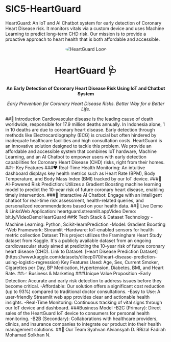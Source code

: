 # SIC5-HeartGuard
HeartGuard: An IoT and AI Chatbot system for early detection of Coronary Heart Disease risk. It monitors vitals via a custom device and uses Machine Learning to predict long-term CHD risk. Our mission is to provide a proactive approach to heart health that is both affordable and accessible.
<div align="center"><img src="https://placehold.co/150x150/5B7A9A/ECEFCA?text=HG" alt="HeartGuard Logo" style="border-radius: 50%;"><h1>HeartGuard 🩺</h1><p><strong>An Early Detection of Coronary Heart Disease Risk Using IoT and Chatbot System</strong></p><p><i>Early Prevention for Coronary Heart Disease Risks. Better Way for a Better Life.</i></p></div>
##📌 Introduction
Cardiovascular disease is the leading cause of death worldwide, responsible for 17.9 million deaths annually. In Indonesia alone, 1 in 10 deaths are due to coronary heart disease. Early detection through methods like Electrocardiography (ECG) is crucial but often hindered by inadequate healthcare facilities and high consultation costs.
HeartGuard is an innovative solution designed to tackle this problem. We provide an affordable and accessible system that combines IoT hardware, Machine Learning, and an AI Chatbot to empower users with early detection capabilities for Coronary Heart Disease (CHD) risks, right from their homes.
##✨ Key Features
###❤️ Real-Time Health Monitoring: An intuitive dashboard displays key health metrics such as Heart Rate (BPM), Body Temperature, and Body Mass Index (BMI) tracked by our IoT device.
###🤖 AI-Powered Risk Prediction: Utilizes a Gradient Boosting machine learning model to predict the 10-year risk of future coronary heart disease, enabling timely intervention.
###💬 Interactive AI Chatbot: Engage with an intelligent chatbot for real-time risk assessment, health-related queries, and personalized recommendations based on your health data.
##🚀 Live Demo & LinksWeb Application: heartguard.streamlit.appVideo Demo: bit.ly/VideoDemoHeartGuard
##🛠️ Tech Stack & Dataset
Technology
-Machine Learning: Python, Scikit-learnPrediction 
-Model: Gradient Boosting
-Web Framework: Streamlit
-Hardware: IoT-enabled sensors for health metric collection
Dataset
This project utilizes the Framingham Heart Study dataset from Kaggle. It's a publicly available dataset from an ongoing cardiovascular study aimed at predicting the 10-year risk of future coronary heart disease (CHD).
Link to Dataset: [Heart Disease Prediction Dataset](https://www.kaggle.com/datasets/dileep070/heart-disease-prediction-using-logistic-regression)
Key Features Used: Age, Sex, Current Smoker, Cigarettes per Day, BP Medication, Hypertension, Diabetes, BMI, and Heart Rate.
##📈 Business & Marketing
###Unique Value Proposition
-Early Detection: Accurate and early risk detection to address issues before they become critical.
-Affordable: Our solution offers a significant cost reduction (up to 93%) compared to traditional doctor consultations.
-Easy to Use: A user-friendly Streamlit web app provides clear and actionable health insights.
-Real-Time Monitoring: Continuous tracking of vital signs through our IoT device and dashboard.
###Business Model
-B2C (Primary): Direct sales of the HeartGuard IoT device to consumers for personal health monitoring.
-B2B (Secondary): Collaborations with healthcare providers, clinics, and insurance companies to integrate our product into their health management solutions.
##👥 Our Team
Syahvan Alviansyah 
D. RRizal Fadilah
Mohamad Solkhan N.
